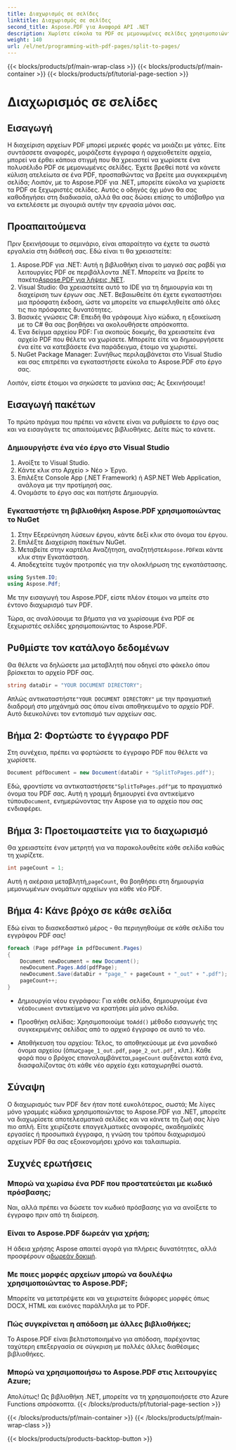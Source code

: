 ```yaml
---
title: Διαχωρισμός σε σελίδες
linktitle: Διαχωρισμός σε σελίδες
second_title: Aspose.PDF για Αναφορά API .NET
description: Χωρίστε εύκολα τα PDF σε μεμονωμένες σελίδες χρησιμοποιώντας το Aspose.PDF για .NET με αυτό το ολοκληρωμένο σεμινάριο. Περιλαμβάνεται οδηγός βήμα προς βήμα.
weight: 140
url: /el/net/programming-with-pdf-pages/split-to-pages/
---
```


{{< blocks/products/pf/main-wrap-class >}}
{{< blocks/products/pf/main-container >}}
{{< blocks/products/pf/tutorial-page-section >}}

# Διαχωρισμός σε σελίδες

## Εισαγωγή

Η διαχείριση αρχείων PDF μπορεί μερικές φορές να μοιάζει με γάτες. Είτε συντάσσετε αναφορές, μοιράζεστε έγγραφα ή αρχειοθετείτε αρχεία, μπορεί να έρθει κάποια στιγμή που θα χρειαστεί να χωρίσετε ένα πολυσέλιδο PDF σε μεμονωμένες σελίδες. Έχετε βρεθεί ποτέ να κάνετε κύλιση ατελείωτα σε ένα PDF, προσπαθώντας να βρείτε μια συγκεκριμένη σελίδα; Λοιπόν, με το Aspose.PDF για .NET, μπορείτε εύκολα να χωρίσετε τα PDF σε ξεχωριστές σελίδες. Αυτός ο οδηγός όχι μόνο θα σας καθοδηγήσει στη διαδικασία, αλλά θα σας δώσει επίσης το υπόβαθρο για να εκτελέσετε με σιγουριά αυτήν την εργασία μόνοι σας.

## Προαπαιτούμενα

Πριν ξεκινήσουμε το σεμινάριο, είναι απαραίτητο να έχετε τα σωστά εργαλεία στη διάθεσή σας. Εδώ είναι τι θα χρειαστείτε:

1. Aspose.PDF για .NET: Αυτή η βιβλιοθήκη είναι το μαγικό σας ραβδί για λειτουργίες PDF σε περιβάλλοντα .NET. Μπορείτε να βρείτε το πακέτο[Aspose.PDF για λήψεις .NET](https://releases.aspose.com/pdf/net/).
2. Visual Studio: Θα χρειαστείτε αυτό το IDE για τη δημιουργία και τη διαχείριση των έργων σας .NET. Βεβαιωθείτε ότι έχετε εγκαταστήσει μια πρόσφατη έκδοση, ώστε να μπορείτε να επωφεληθείτε από όλες τις πιο πρόσφατες δυνατότητες.
3. Βασικές γνώσεις C#: Επειδή θα γράφουμε λίγο κώδικα, η εξοικείωση με το C# θα σας βοηθήσει να ακολουθήσετε απρόσκοπτα.
4. Ένα δείγμα αρχείου PDF: Για σκοπούς δοκιμής, θα χρειαστείτε ένα αρχείο PDF που θέλετε να χωρίσετε. Μπορείτε είτε να δημιουργήσετε ένα είτε να κατεβάσετε ένα παράδειγμα, έτοιμο να χωριστεί.
5. NuGet Package Manager: Συνήθως περιλαμβάνεται στο Visual Studio και σας επιτρέπει να εγκαταστήσετε εύκολα το Aspose.PDF στο έργο σας.

Λοιπόν, είστε έτοιμοι να σηκώσετε τα μανίκια σας; Ας ξεκινήσουμε!

## Εισαγωγή πακέτων

Το πρώτο πράγμα που πρέπει να κάνετε είναι να ρυθμίσετε το έργο σας και να εισαγάγετε τις απαιτούμενες βιβλιοθήκες. Δείτε πώς το κάνετε.

### Δημιουργήστε ένα νέο έργο στο Visual Studio

1. Ανοίξτε το Visual Studio.
2. Κάντε κλικ στο Αρχείο > Νέο > Έργο.
3. Επιλέξτε Console App (.NET Framework) ή ASP.NET Web Application, ανάλογα με την προτίμησή σας.
4. Ονομάστε το έργο σας και πατήστε Δημιουργία.

### Εγκαταστήστε τη βιβλιοθήκη Aspose.PDF χρησιμοποιώντας το NuGet

1. Στην Εξερεύνηση λύσεων έργου, κάντε δεξί κλικ στο όνομα του έργου.
2. Επιλέξτε Διαχείριση πακέτων NuGet.
3.  Μεταβείτε στην καρτέλα Αναζήτηση, αναζητήστε`Aspose.PDF`και κάντε κλικ στην Εγκατάσταση.
4. Αποδεχτείτε τυχόν προτροπές για την ολοκλήρωση της εγκατάστασης.

```csharp
using System.IO;
using Aspose.Pdf;
```

Με την εισαγωγή του Aspose.PDF, είστε πλέον έτοιμοι να μπείτε στο έντονο διαχωρισμό των PDF.

Τώρα, ας αναλύσουμε τα βήματα για να χωρίσουμε ένα PDF σε ξεχωριστές σελίδες χρησιμοποιώντας το Aspose.PDF.

## Ρυθμίστε τον κατάλογο δεδομένων

Θα θέλετε να δηλώσετε μια μεταβλητή που οδηγεί στο φάκελο όπου βρίσκεται το αρχείο PDF σας.

```csharp
string dataDir = "YOUR DOCUMENT DIRECTORY";
```

 Απλώς αντικαταστήστε`"YOUR DOCUMENT DIRECTORY"` με την πραγματική διαδρομή στο μηχάνημά σας όπου είναι αποθηκευμένο το αρχείο PDF. Αυτό διευκολύνει τον εντοπισμό των αρχείων σας.

## Βήμα 2: Φορτώστε το έγγραφο PDF

Στη συνέχεια, πρέπει να φορτώσετε το έγγραφο PDF που θέλετε να χωρίσετε.

```csharp
Document pdfDocument = new Document(dataDir + "SplitToPages.pdf");
```

 Εδώ, φροντίστε να αντικαταστήσετε`"SplitToPages.pdf"`με το πραγματικό όνομα του PDF σας. Αυτή η γραμμή δημιουργεί ένα αντικείμενο τύπου`Document`, ενημερώνοντας την Aspose για το αρχείο που σας ενδιαφέρει.

## Βήμα 3: Προετοιμαστείτε για το διαχωρισμό

Θα χρειαστείτε έναν μετρητή για να παρακολουθείτε κάθε σελίδα καθώς τη χωρίζετε. 

```csharp
int pageCount = 1;
```

 Αυτή η ακέραια μεταβλητή,`pageCount`, θα βοηθήσει στη δημιουργία μεμονωμένων ονομάτων αρχείων για κάθε νέο PDF.

## Βήμα 4: Κάνε βρόχο σε κάθε σελίδα

Εδώ είναι το διασκεδαστικό μέρος - θα περιηγηθούμε σε κάθε σελίδα του εγγράφου PDF σας!

```csharp
foreach (Page pdfPage in pdfDocument.Pages)
{
    Document newDocument = new Document();
    newDocument.Pages.Add(pdfPage);
    newDocument.Save(dataDir + "page_" + pageCount + "_out" + ".pdf");
    pageCount++;
}
```

-  Δημιουργία νέου εγγράφου: Για κάθε σελίδα, δημιουργούμε ένα νέο`Document` αντικείμενο να κρατήσει μία μόνο σελίδα.
  
-  Προσθήκη σελίδας: Χρησιμοποιούμε το`Add()` μέθοδο εισαγωγής της συγκεκριμένης σελίδας από το αρχικό έγγραφο σε αυτό το νέο.

-  Αποθήκευση του αρχείου: Τέλος, το αποθηκεύουμε με ένα μοναδικό όνομα αρχείου (όπως`page_1_out.pdf`, `page_2_out.pdf` , κλπ.). Κάθε φορά που ο βρόχος επαναλαμβάνεται,`pageCount` αυξάνεται κατά ένα, διασφαλίζοντας ότι κάθε νέο αρχείο έχει καταχωρηθεί σωστά. 

## Σύναψη

Ο διαχωρισμός των PDF δεν ήταν ποτέ ευκολότερος, σωστά; Με λίγες μόνο γραμμές κώδικα χρησιμοποιώντας το Aspose.PDF για .NET, μπορείτε να διαχωρίσετε αποτελεσματικά σελίδες και να κάνετε τη ζωή σας λίγο πιο απλή. Είτε χειρίζεστε επαγγελματικές αναφορές, ακαδημαϊκές εργασίες ή προσωπικά έγγραφα, η γνώση του τρόπου διαχωρισμού αρχείων PDF θα σας εξοικονομήσει χρόνο και ταλαιπωρία.

## Συχνές ερωτήσεις

### Μπορώ να χωρίσω ένα PDF που προστατεύεται με κωδικό πρόσβασης;
Ναι, αλλά πρέπει να δώσετε τον κωδικό πρόσβασης για να ανοίξετε το έγγραφο πριν από τη διαίρεση.

### Είναι το Aspose.PDF δωρεάν για χρήση;
 Η άδεια χρήσης Aspose απαιτεί αγορά για πλήρεις δυνατότητες, αλλά προσφέρουν α[δωρεάν δοκιμή](https://releases.aspose.com/).

### Με ποιες μορφές αρχείων μπορώ να δουλέψω χρησιμοποιώντας το Aspose.PDF;
Μπορείτε να μετατρέψετε και να χειριστείτε διάφορες μορφές όπως DOCX, HTML και εικόνες παράλληλα με το PDF.

### Πώς συγκρίνεται η απόδοση με άλλες βιβλιοθήκες;
Το Aspose.PDF είναι βελτιστοποιημένο για απόδοση, παρέχοντας ταχύτερη επεξεργασία σε σύγκριση με πολλές άλλες διαθέσιμες βιβλιοθήκες.

### Μπορώ να χρησιμοποιήσω το Aspose.PDF στις λειτουργίες Azure;
Απολύτως! Ως βιβλιοθήκη .NET, μπορείτε να τη χρησιμοποιήσετε στο Azure Functions απρόσκοπτα.
{{< /blocks/products/pf/tutorial-page-section >}}

{{< /blocks/products/pf/main-container >}}
{{< /blocks/products/pf/main-wrap-class >}}

{{< blocks/products/products-backtop-button >}}
